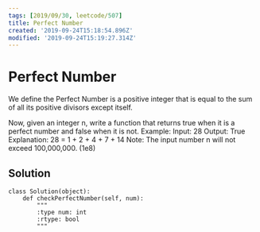 ```yaml
---
tags: [2019/09/30, leetcode/507]
title: Perfect Number
created: '2019-09-24T15:18:54.896Z'
modified: '2019-09-24T15:19:27.314Z'
---
```


# Perfect Number


We define the Perfect Number is a positive integer that is equal to the sum of all its positive divisors except itself.

Now, given an integer n, write a function that returns true when it is a perfect number and false when it is not.
Example:
Input: 28
Output: True
Explanation: 28 = 1 + 2 + 4 + 7 + 14
Note: The input number n will not exceed 100,000,000. (1e8)

## Solution

```
class Solution(object):
    def checkPerfectNumber(self, num):
        """
        :type num: int
        :rtype: bool
        """
        
```
